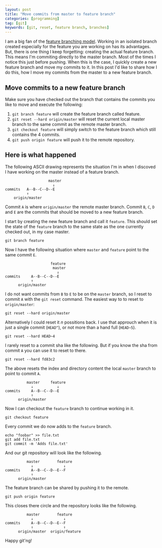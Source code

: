 ```yaml
---
layout: post
title: "Move commits from master to feature branch"
categories: [programming]
tag: [git]
keywords: [git, reset, feature branch, branches]
---
```


I am a big fan of the [feature branching model](http://nvie.com/posts/a-successful-git-branching-model/). Working in an isolated branch created especially for the feature you are working on has its advantages. But, there is one thing I keep forgetting: creating the actual feature branch. This means I'm commiting directly to the master branch. Most of the times I notice this just before pushing. When this is the case, I quickly create a new feature branch and move my commits to it. In this post I'd like to share how I do this, how I move my  commits from the master to a new feature branch.

## Move commits to a new feature branch

Make sure you have checked out the branch that contains the commits you like to move and execute the following:

1. `git branch feature` will create the feature branch called feature.
2. `git reset --hard origin/master` will reset the current local master branch to the same commit as the remote master branch.
3. `git checkout feature` will simply switch to the feature branch which still contains the 4 commits.
4. `git push origin feature` will push it to the remote repository.

## Here is what happened

The following ASCII drawing represents the situation I'm in when I discoved I have working on the master instead of a feature branch.

                        master
                          ↓
    commits   A--B--C--D--E
              ↑
        origin/master

Commit `A` is where `origin/master` the remote master branch. Commit `B`, `C`, `D` and `E` are the commits that should be moved to a new feature branch.

I start by creating the new feature branch and call it `feature`. This should set the state of the `feature` branch to the same state as the one currently checked out, in my case master.

    git branch feature

Now I have the following situation where `master` and `feature` point to the same commit `E`.

                         feature
                          master
                            ↓
    commits     A--B--C--D--E
                ↑
          origin/master

I do not want commits from `B` to `E` to be on the `master` branch, so I reset to commit `A` with the `git reset` command. The easiest way to to reset to `origin/master`:

    git reset --hard origin/master

Alternatively I could reset it _n_ possitions back. I use that approuch when it is just a single commit (`HEAD^`), or not more than a hand full (`HEAD~5`).

    git reset --hard HEAD~4

I rarely reset to a commit sha like the following. But if you know the sha from commit `A` you can use it to reset to there.

    git reset --hard fd83c2

The above resets the index and directory content the local `master` branch to point to commit `A`.

              master     feature
                ↓           ↓
    commits     A--B--C--D--E
                ↑
          origin/master

Now I can checkout the `feature` branch to continue working in it.

    git checkout feature

Every commit we do now adds to the `feature` branch.

    echo "foobar" >> file.txt
    git add file.txt
    git commit -m 'Adds file.txt'

And our git repository will look like the following.

              master        feature
                ↓              ↓
    commits     A--B--C--D--E--F
                ↑
          origin/master

The feature branch can be shared by pushing it to the remote.

    git push origin feature

This closes there circle and the repository looks like the following.

              master        feature
                ↓              ↓
    commits     A--B--C--D--E--F
                ↑              ↑
          origin/master  origin/feature

Happy git'ng!